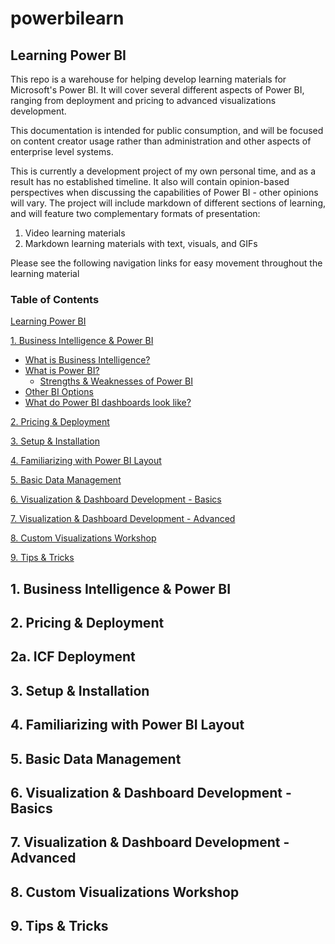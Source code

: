# powerbilearn

## Learning Power BI
This repo is a warehouse for helping develop learning materials for Microsoft's Power BI. It will cover several different aspects of Power BI, ranging from deployment and pricing to advanced visualizations development.

This documentation is intended for public consumption, and will be focused on content creator usage rather than administration and other aspects of enterprise level systems.

This is currently a development project of my own personal time, and as a result has no established timeline. It also will contain opinion-based perspectives when discussing the capabilities of Power BI - other opinions will vary. The project will include markdown of different sections of learning, and will feature two complementary formats of presentation:
1. Video learning materials
2. Markdown learning materials with text, visuals, and GIFs

Please see the following navigation links for easy movement throughout the learning material
### Table of Contents
[Learning Power BI](https://github.com/ErikKBethke/powerbilearn#learning-power-bi)  

[1. Business Intelligence & Power BI](https://github.com/ErikKBethke/powerbilearn/blob/master/docs/Business%20Intelligence%20%26%20Power%20BI.md#1-business-intelligence--power-bi)  
  * [What is Business Intelligence?](https://github.com/ErikKBethke/powerbilearn/blob/master/docs/Business%20Intelligence%20%26%20Power%20BI.md#what-is-business-intelligence)
  * [What is Power BI?](https://github.com/ErikKBethke/powerbilearn/blob/master/docs/Business%20Intelligence%20%26%20Power%20BI.md#what-is-power-bi)
    - [Strengths & Weaknesses of Power BI](https://github.com/ErikKBethke/powerbilearn/blob/master/docs/Business%20Intelligence%20%26%20Power%20BI.md#strengths--weaknesses-of-power-bi)
  * [Other BI Options](https://github.com/ErikKBethke/powerbilearn/blob/master/docs/Business%20Intelligence%20%26%20Power%20BI.md#other-bi-options)
  * [What do Power BI dashboards look like?](https://github.com/ErikKBethke/powerbilearn/blob/master/docs/Business%20Intelligence%20%26%20Power%20BI.md#what-do-power-bi-dashboards-look-like)

[2. Pricing & Deployment](https://github.com/ErikKBethke/powerbilearn#2-pricing--deployment)  

[3. Setup & Installation](https://github.com/ErikKBethke/powerbilearn#3-setup--installation)  

[4. Familiarizing with Power BI Layout](https://github.com/ErikKBethke/powerbilearn#4-familiarizing-with-power-bi-layout)  

[5. Basic Data Management ](https://github.com/ErikKBethke/powerbilearn#5-basic-data-management)  

[6. Visualization & Dashboard Development - Basics](https://github.com/ErikKBethke/powerbilearn#6-visualization--dashboard-development---basics)  

[7. Visualization & Dashboard Development - Advanced](https://github.com/ErikKBethke/powerbilearn#7-visualization--dashboard-development---advanced)  

[8. Custom Visualizations Workshop](https://github.com/ErikKBethke/powerbilearn#8-custom-visualizations-workshop)  

[9. Tips & Tricks](https://github.com/ErikKBethke/powerbilearn#9-tips--tricks)  

## 1. Business Intelligence & Power BI


## 2. Pricing & Deployment

## 2a. ICF Deployment

## 3. Setup & Installation

## 4. Familiarizing with Power BI Layout

## 5. Basic Data Management

## 6. Visualization & Dashboard Development - Basics

## 7. Visualization & Dashboard Development - Advanced

## 8. Custom Visualizations Workshop

## 9. Tips & Tricks
